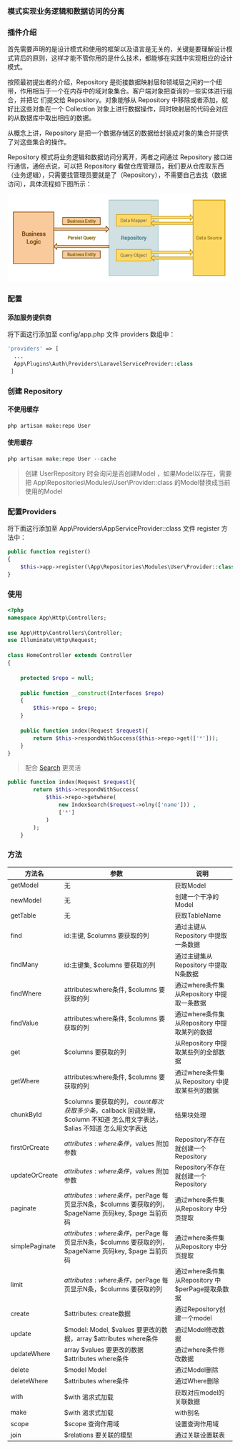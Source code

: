 ### 模式实现业务逻辑和数据访问的分离

### 插件介绍

首先需要声明的是设计模式和使用的框架以及语言是无关的，关键是要理解设计模式背后的原则，这样才能不管你用的是什么技术，都能够在实践中实现相应的设计模式。

按照最初提出者的介绍，Repository 是衔接数据映射层和领域层之间的一个纽带，作用相当于一个在内存中的域对象集合。客户端对象把查询的一些实体进行组合，并把它 们提交给 Repository。对象能够从 Repository 中移除或者添加，就好比这些对象在一个 Collection 对象上进行数据操作，同时映射层的代码会对应的从数据库中取出相应的数据。

从概念上讲，Repository 是把一个数据存储区的数据给封装成对象的集合并提供了对这些集合的操作。

Repository 模式将业务逻辑和数据访问分离开，两者之间通过 Repository 接口进行通信，通俗点说，可以把 Repository 看做仓库管理员，我们要从仓库取东西（业务逻辑），只需要找管理员要就是了（Repository），不需要自己去找（数据访问），具体流程如下图所示：

![Respository原理](./images/Respository原理图.png)

### 配置

#### 添加服务提供商

将下面这行添加至 config/app.php 文件 providers 数组中：

```php
'providers' => [
  ...
  App\Plugins\Auth\Providers\LaravelServiceProvider::class
 ]
```

### 创建 Repository

#### 不使用缓存
```
php artisan make:repo User
```

#### 使用缓存
```php
php artisan make:repo User --cache
```


> 创建 UserRepository 时会询问是否创建Model ，如果Model以存在，需要把 App\Repositories\Modules\User\Provider::class 的Model替换成当前使用的Model

### 配置Providers

将下面这行添加至 App\Providers\AppServiceProvider::class 文件 register 方法中：

```php
public function register()
{
    $this->app->register(\App\Repositories\Modules\User\Provider::class);
}
```

### 使用

```php
<?php
namespace App\Http\Controllers;

use App\Http\Controllers\Controller;
use Illuminate\Http\Request;

class HomeController extends Controller
{

    protected $repo = null;

    public function __construct(Interfaces $repo)
    {
        $this->repo = $repo;
    }

    public function index(Request $request){
        return $this->respondWithSuccess($this->repo->get(['*']));
    }
}
```

> 配合 [Search](./search.md) 更灵活

```php
public function index(Request $request){
        return $this->respondWithSuccess(
            $this->repo->getwhere(
                new IndexSearch($request->olny(['name'])) ,
                ['*']
            )
        );
    }
```

### 方法
| 方法名 | 参数 | 说明 |
| --- | --- | --- |
| getModel | 无| 获取Model |
| newModel | 无| 创建一个干净的Model |
| getTable | 无| 获取TableName |
| find | id:主键, $columns 要获取的列| 通过主键从Repository 中提取一条数据 |
| findMany | id:主键集, $columns 要获取的列| 通过主键集从Repository 中提取N条数据 |
| findWhere | attributes:where条件, $columns 要获取的列| 通过where条件集从Repository 中提取一条数据 |
| findValue | attributes:where条件, $columns 要获取的列| 通过where条件集从Repository 中提取某列的数据 |
| get | $columns 要获取的列| 从Repository 中提取某些列的全部数据 |
| getWhere | attributes:where条件, $columns 要获取的列| 通过where条件集从 Repository 中提取某些列的数据 |
| chunkById | $columns 要获取的列， $count 每次获取多少条，$callback 回调处理，$column 不知道 怎么用文字表达， $alias 不知道 怎么用文字表达 | 结果块处理 |
| firstOrCreate | $attributes:where条件，$values 附加参数| Repository不存在就创建一个Repository |
| updateOrCreate | $attributes:where条件，$values 附加参数| Repository不存在就创建一个Repository |
| paginate | $attributes:where条件，$perPage 每页显示N条，$columns 要获取的列， $pageName 页码key,  $page 当前页码| 通过where条件集从Repository 中分页提取 |
| simplePaginate | $attributes:where条件，$perPage 每页显示N条，$columns 要获取的列， $pageName 页码key,  $page 当前页码| 通过where条件集从Repository 中分页提取  |
| limit | $attributes:where条件，$perPage 每页显示N条，$columns 要获取的列| 通过where条件集从Repository 中$perPage提取条数据 |
| create| $attributes: create数据| 通过Repository创建一个model |
| update | $model: Model, $values 要更改的数据，array $attributes where条件 | 通过Model修改数据 |
| updateWhere | array $values 要更改的数据 $attributes where条件 | 通过where条件修改数据 |
|  delete | $model Model | 通过Model删除  |
|  deleteWhere | $attributes where条件 | 通过Where删除  |
|  with | $with 渴求式加载 | 获取对应model的关联数据 |
|  make | $with 渴求式加载 | with别名 |
|  scope | $scope 查询作用域 | 设置查询作用域 |
|  join | $relations 要关联的模型 | 通过关联设置联表 |

